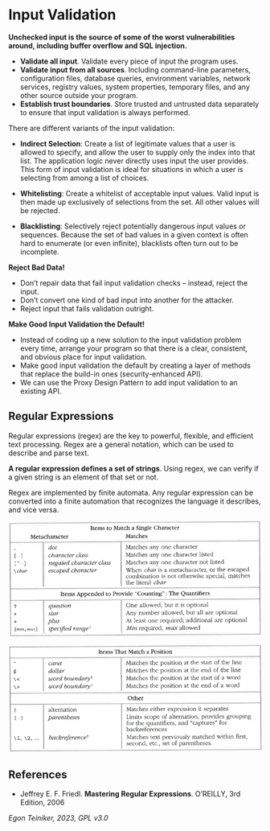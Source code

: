 # Input Validation 

**Unchecked input is the source of some of the worst vulnerabilities 
around, including buffer overflow and SQL injection.**

* **Validate all input**. 
    Validate every piece of input the program uses. 
* **Validate input from all sources**.
    Including command-line parameters, configuration files, 
    database queries, environment variables, network services, 
    registry values, system properties, temporary files, and 
    any other source outside your program.
* **Establish trust boundaries**.
    Store trusted and untrusted data separately to ensure that 
    input validation is always performed.

There are different variants of the input validation:

* **Indirect Selection**: Create a list of legitimate values that a 
    user is allowed to specify, and allow the user to supply only the 
    index into that list. The application logic never directly uses 
    input the user provides. This form of input validation is ideal for situations in which a user is selecting from among a list of choices.

* **Whitelisting**: Create a whitelist of acceptable input values. 
    Valid input is then made up exclusively of selections from the set. 
    All other values will be rejected.

* **Blacklisting**: Selectively reject potentially dangerous input values 
    or sequences. Because the set of bad values in a given context is 
    often hard to enumerate (or even infinite), blacklists often turn out 
    to be incomplete. 

**Reject Bad Data!**
* Don’t repair data that fail input validation checks – instead, reject the input.
* Don’t convert one kind of bad input into another for the attacker. 
* Reject input that fails validation outright.


**Make Good Input Validation the Default!**
* Instead of coding up a new solution to the input validation problem 
    every time, arrange your program so that there is a clear, consistent, 
    and obvious place for input validation.
* Make good input validation the default by creating a layer of methods 
    that replace the build-in ones (security-enhanced API).
* We can use the Proxy Design Pattern to add input validation to an 
    existing API. 

## Regular Expressions

Regular expressions (regex) are the key to powerful, flexible, and efficient text processing. Regex are a general notation, which can be used to describe and parse text. 

**A regular expression defines a set of strings**. 
Using regex, we can verify if a given string is an element of that set or not.

Regex are implemented by finite automata. Any regular expression can be converted into a finite automation that recognizes the language it describes, and vice versa.   

![Regular Expressions Table 1](figures/RegExTable1.png)

![Regular Expressions Table 2](figures/RegExTable2.png)


## References

* Jeffrey E. F. Friedl. **Mastering Regular Expressions**. O’REILLY, 3rd Edition, 2006



*Egon Teiniker, 2023, GPL v3.0* 